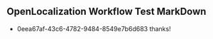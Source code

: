 ## OpenLocalization Workflow Test MarkDown
* 0eea67af-43c6-4782-9484-8549e7b6d683 
thanks!<!--HONumber=Mar16_HO3-->
